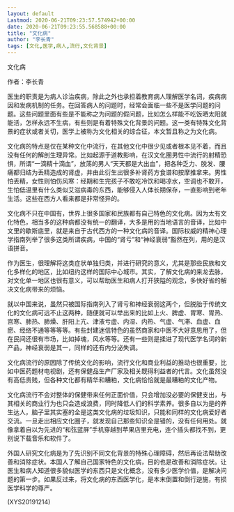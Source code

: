 ```yaml
---
layout: default
Lastmod: 2020-06-21T09:23:57.574942+00:00
date: 2020-06-21T09:23:55.568588+00:00
title: "文化病"
author: "李长青"
tags: [文化,医学,病人,流行,文化背景]
---
```


文化病

作者：李长青

医生的职责是为病人诊治疾病，除此之外也承担着教育病人理解医学名词，疾病病因和发病机制的任务。在回答病人的问题时，经常会面临一些不是医学问题的问题。这些问题里面有些是不能称之为问题的假问题，比如怎么样能不吃饭晒太阳就能活，怎样永远不生病，有些则是有着特殊文化背景的问题。这一类有特殊文化背景的症状或者关切，医学上被称为文化相关的综合征，本文暂且称之为文化病。

文化病的特点是仅在某种文化中流行，在其他文化中很少见或者根本见不着，而且没有任何的解剖生理异常。比如起源于道教影响，在汉文化圈男性中流行的射精恐惧，所谓“一滴精十滴血”，放荡的男人“天天都是大出血”，把各种乏力、脱发、腰痛都归结为丢精造成的肾虚，并由此衍生出很多补肾药方食谱和按摩推拿来。男性怕丢精，女性则怕伤风寒：经期和生完孩子不敢吃冷饮和喝凉水，空调也不敢开，生怕低温里有什么类似艾滋病毒的东西，能够侵入人体长期保存，一直影响到老年生活。这些在西方人看来都是非常怪异的。

文化病不只在中国有，世界上很多国家和民族都有自己特色的文化病。因为太有文化特色，相当多的这种病都没有统一的翻译，大多是用的当地语言的音译，比如中文里的歇斯底里，就是来自于古代西方的一种文化病的音译。国际权威的精神心理学指南列举了很多这类所谓疾病，中国的“肾亏”和“神经衰弱”豁然在列，用的是汉语拼音。

作为医生，很理解将这类症状单独归类，并进行研究的意义，尤其是那些民族和文化多样化的地区，比如纽约这样的国际中心城市。其实，了解文化病的来龙去脉，对文化单一地区也很有意义，可以帮助医生和病人打开狭隘的观念，多快好省的解决文化病带来的烦恼。

就以中国来说，虽然只被国际指南列入了肾亏和神经衰弱这两个，但脱胎于传统文化的文化病可远不止这两种，随便就可以举出来的比如上火、脾虚、胃寒、胃热、宫寒、肺热、肺燥、肝阳上亢、津液亏虚、内湿、内热、气虚、气滞、血虚、血瘀、经络不通等等等等。有些封建迷信特色的虽然商家和中医不大好意思用了，但在民间还很有市场，比如掉魂，风水等等。还有一些则是揉进了现代医学名词的新产品，神经衰弱是其一，同样的还有内分泌失调。

文化病流行的原因除了传统文化的影响，流行文化和商业利益的推动也很重要，比如中医药题材电视剧，还有保健品生产厂家及相关既得利益者的代言。文化虽然没有高低贵贱，但各种文化都有精华和糟粕，文化病恰恰就是最糟粕的文化产物。

文化病流行不会对整体的保健带来任何正面价值，只会增加没必要的保健支出，与其相关的商业行为也只会造成浪费，同时降低人们的科学素养。很多自以为是的养生达人，脑子里其实塞的全是这类文化病的垃圾知识，只能和同样的文化病爱好者交流。一旦走出相应文化圈子，就发现自己那些知识全是错的，没有任何用处。就像拿着自以为先进的“和弦蓝屏”手机穿越到苹果店里充电，连个插头都找不到，更别说下载音乐和软件了。

外国人研究文化病是为了先识别不同文化背景的特殊心理障碍，然后再设法帮助改善和消除症状。本国人了解自己国家特色的文化病，目的也是改善和消除症状。让医生和病人知道很多貌似医学的东西只是文化概念，没有多少医学价值，是解决问题的第一步。如果反过来，将文化病的东西医学化，是本末倒置和倒行逆施，有损医学科学的尊严。

(XYS20191214)

